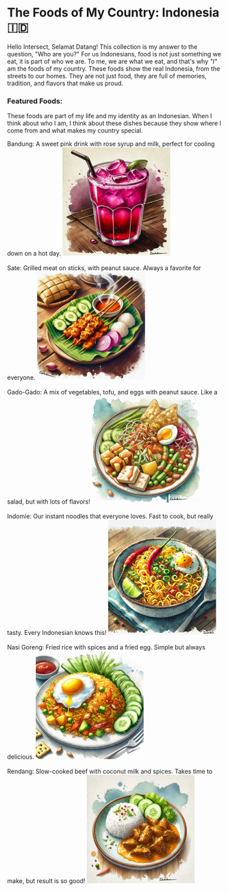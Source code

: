 # The Foods of My Country: Indonesia 🇮🇩

Hello Intersect, Selamat Datang! This collection is my answer to the question, "Who are you?" For us Indonesians, food is not just something we eat, it is part of who we are. To me, we are what we eat, and that's why *"I"* am the foods of my country. These foods show the real Indonesia, from the streets to our homes. They are not just food, they are full of memories, tradition, and flavors that make us proud.

### Featured Foods:

These foods are part of my life and my identity as an Indonesian. When I think about who I am, I think about these dishes because they show where I come from and what makes my country special.

Bandung: A sweet pink drink with rose syrup and milk, perfect for cooling down on a hot day.
<img src="https://raw.githubusercontent.com/rahilwan/design-my-profile-intersect/main/bandung.png" alt="Bandung" width="50%">
<br><br>
Sate: Grilled meat on sticks, with peanut sauce. Always a favorite for everyone.
<img src="https://raw.githubusercontent.com/rahilwan/design-my-profile-intersect/main/sate.png" alt="Sate" width="50%">
<br><br>
Gado-Gado: A mix of vegetables, tofu, and eggs with peanut sauce. Like a salad, but with lots of flavors!
<img src="https://raw.githubusercontent.com/rahilwan/design-my-profile-intersect/main/gadogado.png" alt="Gado Gado" width="50%">
<br><br>
Indomie: Our instant noodles that everyone loves. Fast to cook, but really tasty. Every Indonesian knows this!
<img src="https://raw.githubusercontent.com/rahilwan/design-my-profile-intersect/main/indomie.png" alt="Indomie" width="50%">
<br><br>
Nasi Goreng: Fried rice with spices and a fried egg. Simple but always delicious.
<img src="https://raw.githubusercontent.com/rahilwan/design-my-profile-intersect/main/nasigoreng.png" alt="Nasi Goreng" width="50%">
<br><br>
Rendang: Slow-cooked beef with coconut milk and spices. Takes time to make, but result is so good!
<img src="https://raw.githubusercontent.com/rahilwan/design-my-profile-intersect/main/rendang.png" alt="Rendang" width="50%">
